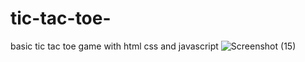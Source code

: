 # tic-tac-toe-
basic tic tac toe game with html css and javascript
![Screenshot (15)](https://user-images.githubusercontent.com/68957369/180611519-13eb6b01-c987-4fde-82bd-49bf384afd82.png)
